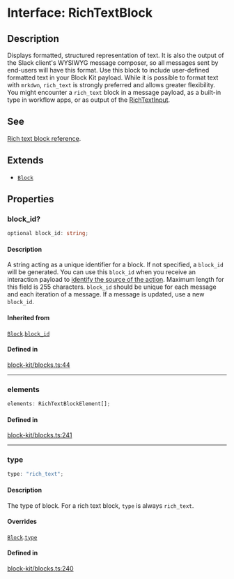 # Interface: RichTextBlock

## Description

Displays formatted, structured representation of text. It is also the output of the Slack client's
WYSIWYG message composer, so all messages sent by end-users will have this format. Use this block to include
user-defined formatted text in your Block Kit payload. While it is possible to format text with `mrkdwn`,
`rich_text` is strongly preferred and allows greater flexibility.
You might encounter a `rich_text` block in a message payload, as a built-in type in workflow apps, or as output of
the [RichTextInput](RichTextInput.md).

## See

[Rich text block reference](https://api.slack.com/reference/block-kit/blocks#rich_text).

## Extends

- [`Block`](Block.md)

## Properties

### block\_id?

```ts
optional block_id: string;
```

#### Description

A string acting as a unique identifier for a block. If not specified, a `block_id` will be generated.
You can use this `block_id` when you receive an interaction payload to
[identify the source of the action](https://api.slack.com/interactivity/handling#payloads).
Maximum length for this field is 255 characters. `block_id` should be unique for each message and each iteration of
a message. If a message is updated, use a new `block_id`.

#### Inherited from

[`Block`](Block.md).[`block_id`](Block.md#block_id)

#### Defined in

[block-kit/blocks.ts:44](https://github.com/slackapi/node-slack-sdk/blob/c15385ef93ccdde9702f52f7d1f445999203d794/packages/types/src/block-kit/blocks.ts#L44)

***

### elements

```ts
elements: RichTextBlockElement[];
```

#### Defined in

[block-kit/blocks.ts:241](https://github.com/slackapi/node-slack-sdk/blob/c15385ef93ccdde9702f52f7d1f445999203d794/packages/types/src/block-kit/blocks.ts#L241)

***

### type

```ts
type: "rich_text";
```

#### Description

The type of block. For a rich text block, `type` is always `rich_text`.

#### Overrides

[`Block`](Block.md).[`type`](Block.md#type)

#### Defined in

[block-kit/blocks.ts:240](https://github.com/slackapi/node-slack-sdk/blob/c15385ef93ccdde9702f52f7d1f445999203d794/packages/types/src/block-kit/blocks.ts#L240)
